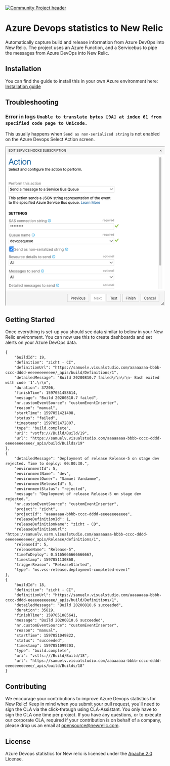 [![Community Project header](https://github.com/newrelic/opensource-website/raw/master/src/images/categories/Community_Project.png)](https://opensource.newrelic.com/oss-category/#community-project)

# Azure Devops statistics to New Relic

Automatically capture build and release information from Azure DevOps into New Relic. The project uses an Azure Function, and a Servicebus to pipe the messages from Azure DevOps into New Relic.

## Installation

You can find the guide to install this in your own Azure environment here: [Installation guide](./INSTALLATION.md)

## Troubleshooting

### Error in logs `Unable to translate bytes [9A] at index 61 from specified code page to Unicode.`

This usually happens when `Send as non-serialized string` is not enabled on the Azure Devops Select Action screen.

![Serialize string](./screenshots/devops-select-action.png)

## Getting Started

Once everything is set-up you should see data similar to below in your New Relic environment. You can now use this to create dashboards and set alerts on your Azure DevOps data.

```
{
    "buildId": 19,
    "definition": "zicht - CI",
    "definitionUrl": "https://samuelv.visualstudio.com/aaaaaaaa-bbbb-cccc-dddd-eeeeeeeeeeee/_apis/build/Definitions/1",
    "detailedMessage": "Build 20200810.7 failed\r\n\r\n- Bash exited with code '1'.\r\n",
    "duration": 37206,
    "finishTime": 1597051458614,
    "message": "Build 20200810.7 failed",
    "nr.customEventSource": "customEventInserter",
    "reason": "manual",
    "startTime": 1597051421408,
    "status": "failed",
    "timestamp": 1597051472807,
    "type": "build.complete",
    "uri": "vstfs:///Build/Build/19",
    "url": "https://samuelv.visualstudio.com/aaaaaaaa-bbbb-cccc-dddd-eeeeeeeeeeee/_apis/build/Builds/19"
},
{
    "detailedMessage": "Deployment of release Release-5 on stage dev rejected. Time to deploy: 00:00:30.",
    "environmentId": 5,
    "environmentName": "dev",
    "environmentOwner": "Samuel Vandamme",
    "environmentReleaseId": 5,
    "environmentStatus": "rejected",
    "message": "Deployment of release Release-5 on stage dev rejected.",
    "nr.customEventSource": "customEventInserter",
    "project": "zicht",
    "projectId": "aaaaaaaa-bbbb-cccc-dddd-eeeeeeeeeeee",
    "releaseDefinitionId": 1,
    "releaseDefinitionName": "zicht - CD",
    "releaseDefinitionUrl": "https://samuelv.vsrm.visualstudio.com/aaaaaaaa-bbbb-cccc-dddd-eeeeeeeeeeee/_apis/Release/definitions/1",
    "releaseId": 5,
    "releaseName": "Release-5",
    "timeToDeploy": 0.5165666666666667,
    "timestamp": 1597051130868,
    "triggerReason": "ReleaseStarted",
    "type": "ms.vss-release.deployment-completed-event"
},
{
    "buildId": 18,
    "definition": "zicht - CI",
    "definitionUrl": "https://samuelv.visualstudio.com/aaaaaaaa-bbbb-cccc-dddd-eeeeeeeeeeee/_apis/build/Definitions/1",
    "detailedMessage": "Build 20200810.6 succeeded",
    "duration": 35819,
    "finishTime": 1597051085641,
    "message": "Build 20200810.6 succeeded",
    "nr.customEventSource": "customEventInserter",
    "reason": "manual",
    "startTime": 1597051049822,
    "status": "succeeded",
    "timestamp": 1597051099203,
    "type": "build.complete",
    "uri": "vstfs:///Build/Build/18",
    "url": "https://samuelv.visualstudio.com/aaaaaaaa-bbbb-cccc-dddd-eeeeeeeeeeee/_apis/build/Builds/18"
}
```

## Contributing
We encourage your contributions to improve Azure Devops statistics for New Relic! Keep in mind when you submit your pull request, you'll need to sign the CLA via the click-through using CLA-Assistant. You only have to sign the CLA one time per project.
If you have any questions, or to execute our corporate CLA, required if your contribution is on behalf of a company,  please drop us an email at opensource@newrelic.com.

## License
Azure Devops statistics for New relic is licensed under the [Apache 2.0](http://apache.org/licenses/LICENSE-2.0.txt) License.
